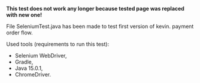 **This test does not work any longer because tested page was replaced with new one!**

File SeleniumTest.java has been made to test first version of kevin. payment order flow.

Used tools (requirements to run this test):
- Selenium WebDriver,
- Gradle,
- Java 15.0.1,
- ChromeDriver.



